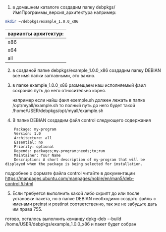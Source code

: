 
1. в домашнем каталоге создадим папку debpkgs/ИмяПрограммы_версия_архитектура
		например:
```sh
mkdir ~/debpkgs/example_1.0.0_x86
```
| варианты архитектур: |
| -------------------- |
| x86                  |
| x64                  |
| all                     |

2. в созданой папке debpkgs/example_1.0.0_x86 создадим папку DEBIAN
все имя папки заглавными, это важно.

3. в  папке example_1.0.0_x86 размещаем наш исполняемый фаил сохроняя путь до него относительно корня.
   
   например если найш фаил exemple.sh должен лежать в папке /opt/myall/example.sh то полный путь до него будет такой
   /home/USER/debpkgs/opt/myall/example.sh

4.  В папке DEBIAN создадим файл control следующего содержания
```
 	Package: my-program 
	Version: 1.0 
	Architecture: all 
	Essential: no 
	Priority: optional 
	Depends: packages;my-program;needs;to;run 
	Maintainer: Your Name 
	Description: A short description of my-program that will be displayed when the package is being selected for installation.
```

подробнее о формате файла control читайте в документации https://manpages.ubuntu.com/manpages/noble/en/man5/deb-control.5.html

5. Если требуется выполнить какой либо скрипт до или после установки пакета, но в папке DEBIAN необходимо создать файлы с именами preinst и postinst соответственно, так же не забудьте дать им права 755.

готово, осталось выполнить команду
dpkg-deb --build /home/USER/debpkgs/example_1.0.0_x86 и пакет будет собран
